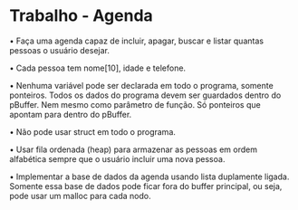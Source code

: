 # Trabalho - Agenda

• Faça uma agenda capaz de incluir, apagar, buscar e listar quantas pessoas o usuário desejar.

• Cada pessoa tem nome[10], idade e telefone.

• Nenhuma variável pode ser declarada em todo o programa, somente ponteiros. Todos os dados do programa devem ser guardados dentro do pBuffer. Nem mesmo como parâmetro de função. Só ponteiros que apontam para dentro do pBuffer.

• Não pode usar struct em todo o programa.

• Usar fila ordenada (heap) para armazenar as pessoas em ordem alfabética sempre que o usuário incluir uma nova pessoa.

• Implementar a base de dados da agenda usando lista duplamente ligada. Somente essa base de dados pode ficar fora do buffer principal, ou seja, pode usar um malloc para cada nodo.

